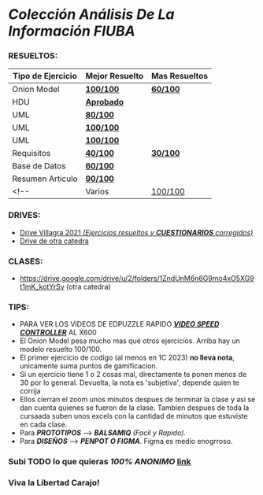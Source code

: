 # _Colección Análisis De La Información FIUBA_

<!-- 
Descripcion
Villagra 1C 2023 - Repositorio de drives, ejercicios resueltos 100/100 y tips para esta catedra. Los drives contienen exámenes resueltos, apuntes, etc. FIUBA
--> 

### __RESUELTOS:__

| Tipo de Ejercicio  | Mejor Resuelto | Mas Resueltos |
| ------------------ | ---- | ---- |
| Onion Model  | [**100/100**](/3.2)  | [**60/100**](/3.2/Otro%20Resuelto) |
| HDU | [**Aprobado**](/Resuelto%204.2) |
| UML | [**80/100**](/4.3)  |
| UML | [**100/100**](/Resuelto%204.4)  |
| UML | [**100/100**](/Resuelto%204.7)  |
| Requisitos | [**40/100**](/Resuelto%204.9)  | [**30/100**](/Resuelto%204.9/Otro) |
| Base de Datos | [**60/100**](/Resuelto%2010.1)  |
| Resumen Articulo  | [**90/100**](/Resuelto%2012.1)  |
<!-- | Varios | [100/100](/Resuelto%204.8)  | -->

### __DRIVES:__
* [Drive Villagra 2021 _(Ejercicios resueltos y ___CUESTIONARIOS___ corregidos)_](https://drive.google.com/drive/folders/11u4iLyzfOHkn36hI-Xb_QiASX-PUwqEO)
* [Drive de otra catedra](https://drive.google.com/drive/folders/1vEjo5breKTGSUYypnTbSi9aJm31dNi6k)

### __CLASES__: 
* https://drive.google.com/drive/u/2/folders/1ZndUnM6n6G9mo4xO5XG9t1mK_kotYrSv (otra catedra)

### __TIPS__:
- PARA VER LOS VIDEOS DE EDPUZZLE RAPIDO [___VIDEO SPEED CONTROLLER___](https://chrome.google.com/webstore/detail/super-video-speed-control/chnccghejnflbccphgkncbmllhfljdfa) AL X600
- El Onion Model pesa mucho mas que otros ejercicios. Arriba hay un modelo resuelto 100/100.
- El primer ejercicio de codigo (al menos en 1C 2023) __no lleva nota__, unicamente suma puntos de gamificacion.
- Si un ejercicio tiene 1 o 2 cosas mal, directamente te ponen menos de 30 por lo general. Devuelta, la nota es 'subjetiva', depende quien te corrija
- Ellos cierran el zoom unos minutos despues de terminar la clase y asi se dan cuenta quienes se fueron de la clase. Tambien despues de toda la cursaada suben unos excels con la cantidad de minutos que estuviste en cada clase.
- Para ___PROTOTIPOS___ --> ___BALSAMIQ___ _(Facil y Rapido)_.
- Para ___DISEÑOS___ --> ___PENPOT O FIGMA___. Figma es medio enogrroso.

### Subi __TODO__ lo que quieras ___100% ANONIMO___ [__link__](https://forms.gle/KTTUqcFEXLSGEHN3A)

### Viva la Libertad Carajo!
